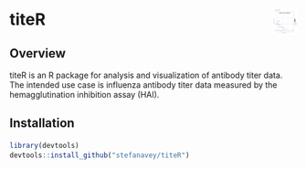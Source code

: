 # titeR <img src="logo.png" align="right" height = "42" width = "42" />


## Overview

titeR is an R package for analysis and visualization of antibody titer data.  The intended use case is influenza antibody titer data measured by the hemagglutination inhibition assay (HAI).

## Installation

```r
library(devtools)
devtools::install_github("stefanavey/titeR")
```
